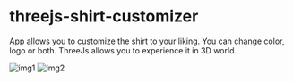# threejs-shirt-customizer
App allows you to customize the shirt to your liking. You can change color, logo or both. ThreeJs allows you to experience it in 3D world.


![img1](https://github.com/sekne18/threejs-shirt-customizer/assets/25244849/19864c4e-0f28-4750-a54d-d836c53f1c44)
![img2](https://github.com/sekne18/threejs-shirt-customizer/assets/25244849/953b885e-8f7a-4b28-922c-d0b8abba2812)

